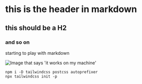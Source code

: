 # this is the header in markdown

## this should be a H2

### and so on


starting to play with markdown 

![Image that says 'it works on my machine'](https://pbs.twimg.com/profile_images/965775897193275398/LLrUTVUs_400x400.jpg)

```
npm i -D tailwindcss postcss autoprefixer
npx tailwindcss init -p
```

